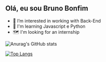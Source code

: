  ## Olá, eu sou Bruno Bonfim
 
 
- 👀 I’m interested  in working with Back-End
- 🌱 I'm learning Javascript e Python
- 🗺️ I'm looking for an internship

![Anurag's GitHub stats](https://github-readme-stats.vercel.app/api?username=brunobonfim01&show_icons=true&theme=midnight-purple)


[![Top Langs](https://github-readme-stats.vercel.app/api/top-langs/?username=brunobonfim01&theme=midnight-purple&layout=compact)](https://github.com/brunobonfim01/github-readme-stats)

##







 
 
 
<!---
brunobonfim01/brunobonfim01 is a ✨ special ✨ repository because its `README.md` (this file) appears on your GitHub profile.
You can click the Preview link to take a look at your changes.
--->
